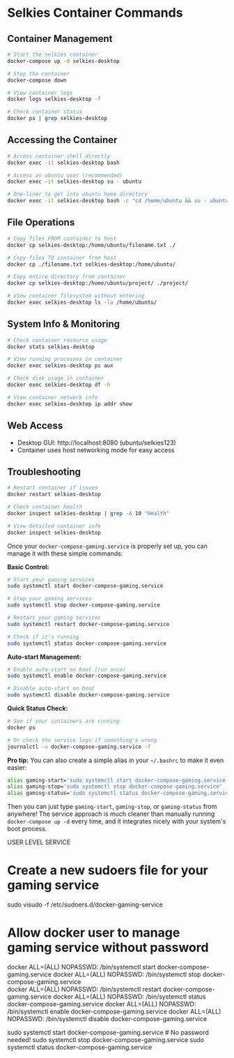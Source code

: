 # Selkies Container Commands

## Container Management
```bash
# Start the selkies container
docker-compose up -d selkies-desktop

# Stop the container
docker-compose down

# View container logs
docker logs selkies-desktop -f

# Check container status
docker ps | grep selkies-desktop
```

## Accessing the Container
```bash
# Access container shell directly
docker exec -it selkies-desktop bash

# Access as ubuntu user (recommended)
docker exec -it selkies-desktop su - ubuntu

# One-liner to get into ubuntu home directory
docker exec -it selkies-desktop bash -c "cd /home/ubuntu && su - ubuntu"
```

## File Operations
```bash
# Copy files FROM container to host
docker cp selkies-desktop:/home/ubuntu/filename.txt ./

# Copy files TO container from host
docker cp ./filename.txt selkies-desktop:/home/ubuntu/

# Copy entire directory from container
docker cp selkies-desktop:/home/ubuntu/project/ ./project/

# View container filesystem without entering
docker exec selkies-desktop ls -la /home/ubuntu/
```

## System Info & Monitoring
```bash
# Check container resource usage
docker stats selkies-desktop

# View running processes in container
docker exec selkies-desktop ps aux

# Check disk usage in container
docker exec selkies-desktop df -h

# View container network info
docker exec selkies-desktop ip addr show
```

## Web Access
- Desktop GUI: http://localhost:8080 (ubuntu/selkies123)
- Container uses host networking mode for easy access

## Troubleshooting
```bash
# Restart container if issues
docker restart selkies-desktop

# Check container health
docker inspect selkies-desktop | grep -A 10 "Health"

# View detailed container info
docker inspect selkies-desktop
```

Once your `docker-compose-gaming.service` is properly set up, you can manage it with these simple commands:

**Basic Control:**
```bash
# Start your gaming services
sudo systemctl start docker-compose-gaming.service

# Stop your gaming services  
sudo systemctl stop docker-compose-gaming.service

# Restart your gaming services
sudo systemctl restart docker-compose-gaming.service

# Check if it's running
sudo systemctl status docker-compose-gaming.service
```

**Auto-start Management:**
```bash
# Enable auto-start on boot (run once)
sudo systemctl enable docker-compose-gaming.service

# Disable auto-start on boot
sudo systemctl disable docker-compose-gaming.service
```

**Quick Status Check:**
```bash
# See if your containers are running
docker ps

# Or check the service logs if something's wrong
journalctl -u docker-compose-gaming.service -f
```

**Pro tip:** You can also create a simple alias in your `~/.bashrc` to make it even easier:
```bash
alias gaming-start='sudo systemctl start docker-compose-gaming.service'
alias gaming-stop='sudo systemctl stop docker-compose-gaming.service'
alias gaming-status='sudo systemctl status docker-compose-gaming.service'
```

Then you can just type `gaming-start`, `gaming-stop`, or `gaming-status` from anywhere! The service approach is much cleaner than manually running `docker-compose up -d` every time, and it integrates nicely with your system's boot process.





USER LEVEL SERVICE

# Create a new sudoers file for your gaming service
sudo visudo -f /etc/sudoers.d/docker-gaming-service

# Allow docker user to manage gaming service without password
docker ALL=(ALL) NOPASSWD: /bin/systemctl start docker-compose-gaming.service
docker ALL=(ALL) NOPASSWD: /bin/systemctl stop docker-compose-gaming.service  
docker ALL=(ALL) NOPASSWD: /bin/systemctl restart docker-compose-gaming.service
docker ALL=(ALL) NOPASSWD: /bin/systemctl status docker-compose-gaming.service
docker ALL=(ALL) NOPASSWD: /bin/systemctl enable docker-compose-gaming.service
docker ALL=(ALL) NOPASSWD: /bin/systemctl disable docker-compose-gaming.service


sudo systemctl start docker-compose-gaming.service    # No password needed!
sudo systemctl stop docker-compose-gaming.service
sudo systemctl status docker-compose-gaming.service